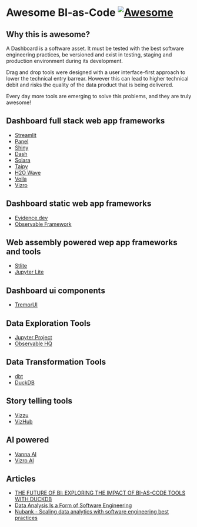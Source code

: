 # Awesome BI-as-Code [![Awesome](https://cdn.rawgit.com/sindresorhus/awesome/d7305f38d29fed78fa85652e3a63e154dd8e8829/media/badge.svg)](https://github.com/dmenezesgabriel/awesome-bi-as-code)

## Why this is awesome?

A Dashboard is a software asset. It must be tested with the best software engineering practices, be versioned and exist in testing, staging and production environment during its development.

Drag and drop tools were designed with a user interface-first approach to lower the technical entry barrear. However this can lead to higher technical debit and risks the quality of the data product that is being delivered.

Every day more tools are emerging to solve this problems, and they are truly awesome!

## Dashboard full stack web app frameworks

- [Streamlit](https://streamlit.io/)
- [Panel](https://panel.holoviz.org/)
- [Shiny](https://shiny.posit.co/py/)
- [Dash](https://dash.plotly.com/)
- [Solara](https://solara.dev/)
- [Taipy](https://www.taipy.io/)
- [H2O Wave](https://wave.h2o.ai/)
- [Voila](https://github.com/voila-dashboards/voila)
- [Vizro](https://github.com/mckinsey/vizro)

## Dashboard static web app frameworks

- [Evidence.dev](https://evidence.dev/)
- [Observable Framework](https://observablehq.com/framework/)

## Web assembly powered wep app frameworks and tools

- [Stlite](https://github.com/whitphx/stlite)
- [Jupyter Lite](https://github.com/jupyterlite/jupyterlite)

## Dashboard ui components

- [TremorUI](https://www.tremor.so/)

## Data Exploration Tools

- [Jupyter Project](https://jupyter.org/)
- [Observable HQ](https://observablehq.com/@observablehq/observable-for-jupyter-users)

## Data Transformation Tools

- [dbt](https://docs.getdbt.com/docs/introduction)
- [DuckDB](https://duckdb.org/)

## Story telling tools

- [Vizzu](https://www.vizzu.io/)
- [VizHub](https://vizhub.com/)

## AI powered

- [Vanna AI](https://vanna.ai/)
- [Vizro AI](https://vizro-ai.readthedocs.io/en/latest/)

## Articles

- [THE FUTURE OF BI: EXPLORING THE IMPACT OF BI-AS-CODE TOOLS WITH DUCKDB](https://motherduck.com/blog/the-future-of-bi-bi-as-code-duckdb-impact/)
- [Data Analysis Is a Form of Software Engineering](https://towardsdatascience.com/data-analysis-is-a-form-of-software-engineering-876232bd3ebc)
- [Nubank - Scaling data analytics with software engineering best practices](https://building.nubank.com.br/scaling-data-analytics-with-software-engineering-best-practices/)
